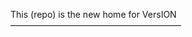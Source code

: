 This (repo) is the new home for VersION
–––––––––––––––––––––––––––––––––––––––




















